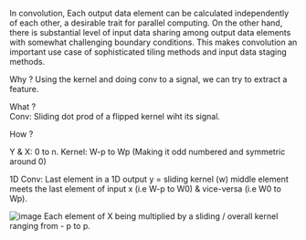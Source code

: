 In convolution,  Each output data element can be calculated independently of each other, a desirable trait for parallel computing.
On the other hand, there is substantial level of input data sharing among output data elements with somewhat challenging boundary 
conditions. This makes convolution an important use case of sophisticated tiling methods and input data staging methods.

Why ?
  Using the kernel and doing conv to a signal, we can try to extract a feature. 

What ?   
  Conv: 
  Sliding dot prod of a flipped kernel wiht its signal. 

How ? 
  
  Y & X: 0 to n. 
  Kernel: W-p to Wp (Making it odd numbered and symmetric around 0) 
  
  1D Conv: 
  Last element in a 1D output y = sliding kernel (w) middle element meets the last element of input x (i.e W-p to W0) & vice-versa (i.e W0 to Wp). 
  
![image](https://github.com/user-attachments/assets/f5bf9eea-2486-424f-8106-50cd8975bf4e)
Each element of X being multiplied by a sliding / overall kernel ranging from - p to p. 

